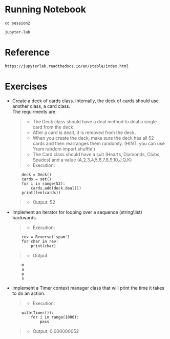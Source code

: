 # **Running Notebook**

`cd session2`

`jupyter-lab`

# **Reference**

`https://jupyterlab.readthedocs.io/en/stable/index.html`

# **Exercises**

* Create a deck of cards class.  Internally, the deck of cards should use another class, a card class.  
The requirments are:

    > * The Deck class should have a deal method to deal a single card from the deck
    > * After a card is dealt, it is removed from the deck.
    > * When you create the deck, make sure the deck has all 52 cards and then rearranges them randomly. (HINT: you can use 'from random import shuffle')
    > * The Card class should have a suit (Hearts, Diamonds, Clubs, Spades) and a value (A,2,3,4,5,6,7,8,9,10,J,Q,K)
    > * Execution:
    ```
        deck = Deck()
        cards = set()
        for i in range(52):
            cards.add(deck.deal())
        print(len(cards))
    ```
    > * Output: 
        52
* Implement an iterator for looping over a sequence (string\list) backwards. 
  > * Execution:
  ```
      rev = Reverse('spam')
      for char in rev:
          print(char)
  ```
  > * Output:
  ```
      m
      a
      p
      s
  ```
* Implement a Timer context manager class that will print the time it takes to do an action. 
  > * Execution:
  ```
      with(Timer()):
          for i in range(1000):
              pass
  ```
  > * Output:
      0.000000052
 

